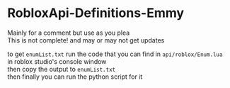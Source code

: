 # RobloxApi-Definitions-Emmy  
Mainly for a comment but use as you plea  
This is not complete! and may or may not get updates  

to get `enumList.txt` run the code that you can find in `api/roblox/Enum.lua`  
in roblox studio's console window  
then copy the output to `enumList.txt`  
then finally you can run the python script for it

